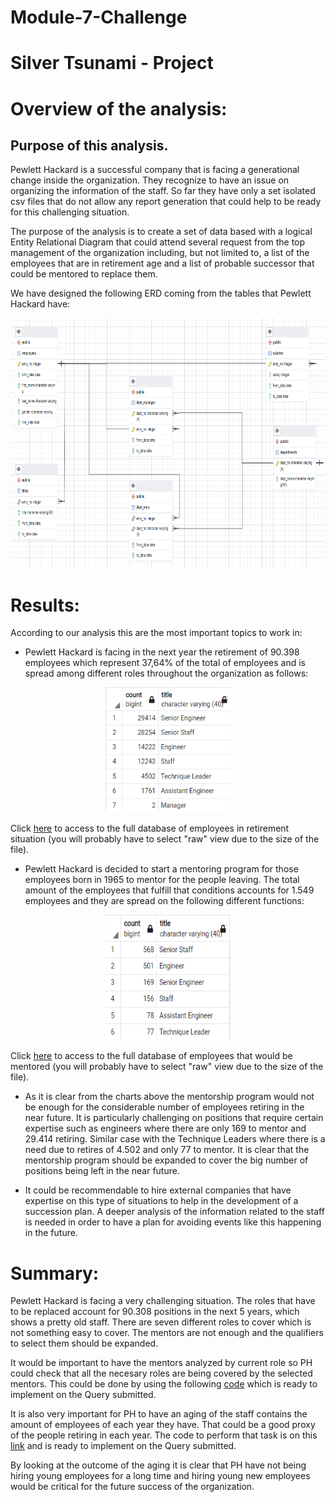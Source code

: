 # Module-7-Challenge

# Silver Tsunami - Project

# Overview of the analysis: 

## Purpose of this analysis.

Pewlett Hackard is a successful company that is facing a generational change inside the organization. They recognize to have an issue on organizing the information of the staff. So far they have only a set isolated csv files that do not allow any report generation that could help to be ready for this challenging situation.

The purpose of the analysis is to create a set of data based with a logical Entity Relational Diagram that could attend several request from the top management of the organization including, but not limited to, a list of the employees that are in retirement age and a list of probable successor that could be mentored to replace them.

We have designed the following ERD coming from the tables that Pewlett Hackard have:
<p align = "center">
  <img src="https://github.com/GDIAZ1106/Module-7-SQL-Challenge/blob/main/Resources/ERD_Tables.png" width="800" height="400" />

# Results: 

  According to our analysis this are the most important topics to work in:
  
- Pewlett Hackard is facing in the next year the retirement of 90.398 employees which represent 37,64% of the total of employees and is spread among different roles throughout the organization as follows: 
<p align = "center">
  <img src="https://github.com/GDIAZ1106/Module-7-SQL-Challenge/blob/main/Resources/Open_Positions_Per_Title.png" width="200" height="200" />
  
  Click [here](https://github.com/GDIAZ1106/Module-7-SQL-Challenge/blob/main/Exported%20CSV/unique_titles.csv) to access to the full database of employees in retirement situation (you will probably have to select "raw" view due to the size of the file).

- Pewlett Hackard is decided to start a mentoring program for those employees born in 1965 to mentor for the people leaving. The total amount of the employees that fulfill that conditions accounts for 1.549 employees and they are spread on the following different functions:
 <p align = "center">
  <img src="https://github.com/GDIAZ1106/Module-7-SQL-Challenge/blob/main/Resources/Employees_to_mentor_by_title.png" width="200" height="200" />
   
  Click [here](https://github.com/GDIAZ1106/Module-7-SQL-Challenge/blob/main/Exported%20CSV/mentorship_eligibilty.csv) to access to the full database of employees that would be mentored (you will probably have to select "raw" view due to the size of the file).

- As it is clear from the charts above the mentorship program would not be enough for the considerable number of employees retiring in the near future. It is particularly challenging on positions that require certain expertise such as engineers where there are only 169 to mentor and 29.414 retiring. Similar case with the Technique Leaders where there is a need due to retires of 4.502 and only 77 to mentor. It is clear that the mentorship program should be expanded to cover the big number of positions being left in the near future.
   
- It could be recommendable to hire external companies that have expertise on this type of situations to help in the development of a succession plan. A deeper analysis of the information related to the staff is needed in order to have a plan for avoiding events like this happening in the future. 
   
 
# Summary: 

Pewlett Hackard is facing a very challenging situation. The roles that have to be replaced account for 90.308 positions in the next 5 years, which shows a pretty old staff. 
There are seven different roles to cover which is not something easy to cover. The mentors are not enough and the qualifiers to select them should be expanded. 

It would be important to have the mentors analyzed by current role so PH could check that all the necesary roles are being covered by the selected mentors. This could be done by using the following [code](https://github.com/GDIAZ1106/Module-7-SQL-Challenge/blob/main/Resources/Code%201.txt) which is ready to implement on the Query submitted. 
   
It is also very important for PH to have an aging of the staff contains the amount of employees of each year they have. That could be a good proxy of the people retiring in each year. The code to perform that task is on this [link](https://github.com/GDIAZ1106/Module-7-SQL-Challenge/blob/main/Resources/Code%202.txt) and is ready to implement on the Query submitted. 
   
By looking at the outcome of the aging it is clear that PH have not being hiring young employees for a long time and hiring young new employees would be critical for the future success of the organization.  

